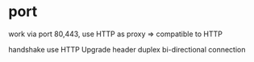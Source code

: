 # port
work via port 80,443, use HTTP as proxy
=> compatible to HTTP

handshake use HTTP Upgrade header
duplex bi-directional connection
















